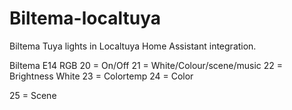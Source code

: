 # Biltema-localtuya
Biltema Tuya lights in Localtuya Home Assistant integration. 

Biltema E14 RGB
20 = On/Off
21 = White/Colour/scene/music
22 = Brightness White
23 = Colortemp 
24 = Color

25 = Scene
